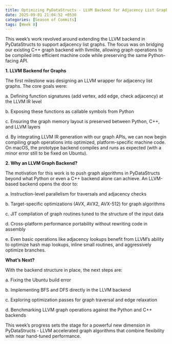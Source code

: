 ```yaml
---
title: Optimizing PyDataStructs - LLVM Backend for Adjacency List Graphs
date: 2025-09-01 21:04:52 +0530
categories: [Season of Commits]
tags: [Week 8]
---
```

This week’s work revolved around extending the LLVM backend in PyDataStructs to support adjacency list graphs. The focus was on bridging our existing C++ graph backend with llvmlite, allowing graph operations to be compiled into efficient machine code while preserving the same Python-facing API.

**1. LLVM Backend for Graphs**

The first milestone was designing an LLVM wrapper for adjacency list graphs. The core goals were:

a. Defining function signatures (add vertex, add edge, check adjacency) at the LLVM IR level

b. Exposing these functions as callable symbols from Python

c. Ensuring the graph memory layout is preserved between Python, C++, and LLVM layers

d. By integrating LLVM IR generation with our graph APIs, we can now begin compiling graph operations into optimized, platform-specific machine code. On macOS, the prototype backend compiles and runs as expected (with a minor error still to be fixed on Ubuntu).

**2. Why an LLVM Graph Backend?**
   
The motivation for this work is to push graph algorithms in PyDataStructs beyond what Python or even a C++ backend alone can achieve. An LLVM-based backend opens the door to:

a. Instruction-level parallelism for traversals and adjacency checks

b. Target-specific optimizations (AVX, AVX2, AVX-512) for graph algorithms

c. JIT compilation of graph routines tuned to the structure of the input data

d. Cross-platform performance portability without rewriting code in assembly

e. Even basic operations like adjacency lookups benefit from LLVM’s ability to optimize hash map lookups, inline small routines, and aggressively optimize branches.

**What’s Next?**

With the backend structure in place, the next steps are:

a. Fixing the Ubuntu build error

b. Implementing BFS and DFS directly in the LLVM backend

c. Exploring optimization passes for graph traversal and edge relaxation

d. Benchmarking LLVM graph operations against the Python and C++ backends

This week’s progress sets the stage for a powerful new dimension in PyDataStructs - LLVM accelerated graph algorithms that combine flexibility with near hand-tuned performance.
